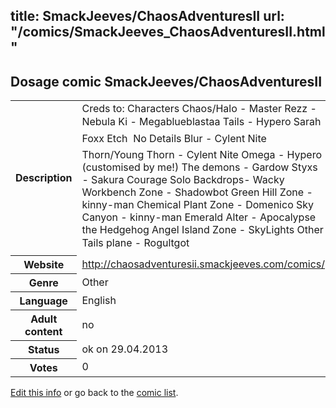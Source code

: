 title: SmackJeeves/ChaosAdventuresII
url: "/comics/SmackJeeves_ChaosAdventuresII.html"
---
Dosage comic SmackJeeves/ChaosAdventuresII
-----------------------------------------

<p id="msg"></p>
<script type="text/javascript">
if (window.location.search === '?edit_info_mail=sent_ok') {
  var elem = document.getElementById("msg");
  elem.innerHTML = 'Edited information sucessfully sent for review, which is usually done daily. Thanks!';
  elem.className = 'ok';
}
</script>
<table class="comicinfo">
<tr>
<th>Description</th><td>Creds to: Characters Chaos/Halo - Master Rezz - Nebula Ki - Megablueblastaa Tails - Hypero Sarah  Foxx Etch  No Details Blur - Cylent Nite Thorn/Young Thorn - Cylent Nite Omega - Hypero (customised by me!) The demons - Gardow Styxs - Sakura Courage Solo Backdrops- Wacky Workbench Zone - Shadowbot Green Hill Zone - kinny-man Chemical Plant Zone - Domenico Sky Canyon - kinny-man Emerald Alter - Apocalypse the Hedgehog Angel Island Zone - SkyLights Other Tails plane - Rogultgot</td>
</tr>
<tr>
<th>Website</th><td><a href="http://chaosadventuresii.smackjeeves.com/comics/">http://chaosadventuresii.smackjeeves.com/comics/</a></td>
</tr>
<tr>
<th>Genre</th><td>Other</td>
</tr>
<tr>
<th>Language</th><td>English</td>
</tr>
<tr>
<th>Adult content</th><td>no</td>
</tr>
<tr>
<th>Status</th><td>ok on 29.04.2013</td>
</tr>
<tr>
<th>Votes</th><td>0</td>
</tr>
</table>

[Edit this info](SmackJeeves_ChaosAdventuresII_edit.html) or go back to the [comic list](../comic-index.html).
